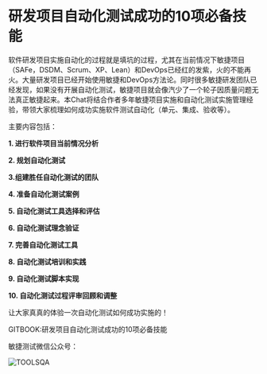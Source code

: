 # 研发项目自动化测试成功的10项必备技能 

软件研发项目实施自动化的过程就是填坑的过程，尤其在当前情况下敏捷项目（SAFe，DSDM、Scrum、XP、Lean）和DevOps已经红的发紫，火的不能再火。大量研发项目已经开始使用敏捷和DevOps方法论。同时很多敏捷研发团队已经发现，如果没有开展自动化测试，敏捷项目就会像汽少了一个轮子因质量问题无法真正敏捷起来。本Chat将结合作者多年敏捷项目实施和自动化测试实施管理经验，带领大家梳理如何成功实施软件测试自动化（单元、集成、验收等）。

主要内容包括：

**1. 进行软件项目当前情况分析**

**2. 规划自动化测试**

**3.组建胜任自动化测试的团队**

**4. 准备自动化测试案例**

**5. 自动化测试工具选择和评估**

**6. 自动化测试理念验证**

**7. 完善自动化测试工具**

**8. 自动化测试培训和实践**

**9. 自动化测试脚本实现**

**10. 自动化测试过程评审回顾和调整**

让大家真真的体验一次自动化测试如何成功实施的！

GITBOOK:研发项目自动化测试成功的10项必备技能

敏捷测试微信公众号：

![TOOLSQA](https://camo.githubusercontent.com/09d4e7a346e755794d27e6dee80d78b931fa0f04/68747470733a2f2f7778312e73696e61696d672e636e2f6c617267652f64393962343164336c79316672333179767a3171796a323037363037366d786d2e6a7067)
